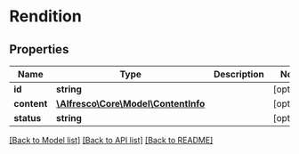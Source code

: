 # Rendition

## Properties
Name | Type | Description | Notes
------------ | ------------- | ------------- | -------------
**id** | **string** |  | [optional] 
**content** | [**\Alfresco\Core\Model\ContentInfo**](ContentInfo.md) |  | [optional] 
**status** | **string** |  | [optional] 

[[Back to Model list]](../README.md#documentation-for-models) [[Back to API list]](../README.md#documentation-for-api-endpoints) [[Back to README]](../README.md)


